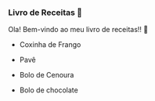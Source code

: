 ### Livro de Receitas 📖

Ola! Bem-vindo ao meu livro de receitas!! 👋

- Coxinha de Frango


- Pavê
- Bolo de Cenoura
- Bolo de chocolate